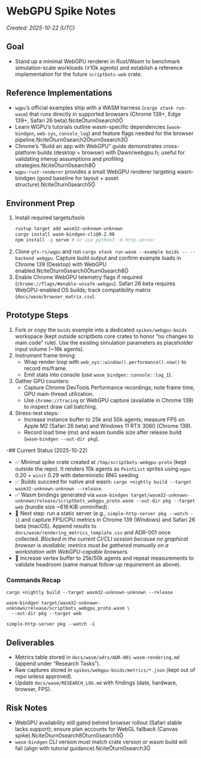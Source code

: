# WebGPU Spike Notes

_Created: 2025-10-22 (UTC)_

## Goal
- Stand up a minimal WebGPU renderer in Rust/Wasm to benchmark simulation-scale workloads (≥10k agents) and establish a reference implementation for the future `scriptbots-web` crate.

## Reference Implementations
- `wgpu`’s official examples ship with a WASM harness (`cargo xtask run-wasm`) that runs directly in supported browsers (Chrome 139+, Edge 139+, Safari 26 beta).citeturn0search0
- Learn WGPU’s tutorials outline wasm-specific dependencies (`wasm-bindgen`, `web-sys`, `console_log`) and feature flags needed for the browser pipeline.citeturn0search2turn0search3
- Chrome’s “Build an app with WebGPU” guide demonstrates cross-platform builds (desktop + browser) with Dawn/webgpu.h; useful for validating interop assumptions and profiling strategies.citeturn0search8
- `wgpu-rust-renderer` provides a small WebGPU renderer targeting wasm-bindgen (good baseline for layout + asset structure).citeturn0search5

## Environment Prep
1. Install required targets/tools  
   ```bash
   rustup target add wasm32-unknown-unknown
   cargo install wasm-bindgen-cli@0.2.98
   npm install -g serve # or use python3 -m http.server
   ```
2. Clone `gfx-rs/wgpu` and run `cargo xtask run-wasm --example boids -- --backend webgpu`. Capture build output and confirm example loads in Chrome 139 (Desktop) with WebGPU enabled.citeturn0search0turn0search8
3. Enable Chrome WebGPU telemetry flags if required (`chrome://flags/#enable-unsafe-webgpu`). Safari 26 beta requires WebGPU-enabled OS builds; track compatibility matrix (`docs/wasm/browser_matrix.csv`).

## Prototype Steps
1. Fork or copy the `boids` example into a dedicated `spikes/webgpu-boids` workspace (kept outside scriptbots core crates to honor “no changes to main code” rule). Use the existing simulation parameters as placeholder input volume (~16k agents).  
2. Instrument frame timing:  
   - Wrap render loop with `web_sys::window().performance().now()` to record ms/frame.  
   - Emit stats into console (use `wasm_bindgen::console::log_1`).  
3. Gather GPU counters:  
   - Capture Chrome DevTools Performance recordings; note frame time, GPU main-thread utilization.  
   - Use `chrome://tracing` or WebGPU capture (available in Chrome 139) to inspect draw call batching.  
4. Stress-test steps:  
   - Increase instance buffer to 25k and 50k agents; measure FPS on Apple M2 (Safari 26 beta) and Windows 11 RTX 3060 (Chrome 139).  
   - Record load time (ms) and wasm bundle size after release build (`wasm-bindgen --out-dir pkg`).

-## Current Status (2025-10-22)
- ✅ Minimal spike crate created at `/tmp/scriptbots-webgpu-proto` (kept outside the repo). It renders 10k agents as `PointList` sprites using `wgpu` 0.20 + `winit` 0.29 with deterministic RNG seeding.
- ✅ Builds succeed for native and wasm: `cargo +nightly build --target wasm32-unknown-unknown --release`.
- ✅ Wasm bindings generated via `wasm-bindgen target/wasm32-unknown-unknown/release/scriptbots_webgpu_proto.wasm --out-dir pkg --target web` (bundle size ~616 KiB unminified).
- 🚧 Next step: run a static server (e.g., `simple-http-server pkg --watch -i`) and capture FPS/CPU metrics in Chrome 139 (Windows) and Safari 26 beta (macOS). Append results to `docs/wasm/rendering_metrics_template.csv` and ADR-001 once collected. *Blocked in the current CI/CLI session because no graphical browser is available; metrics must be gathered manually on a workstation with WebGPU-capable browsers.*
- 🚧 Increase vertex buffer to 25k/50k agents and repeat measurements to validate headroom (same manual follow-up requirement as above).

### Commands Recap
```
cargo +nightly build --target wasm32-unknown-unknown --release

wasm-bindgen target/wasm32-unknown-unknown/release/scriptbots_webgpu_proto.wasm \
  --out-dir pkg --target web

simple-http-server pkg --watch -i
```

## Deliverables
- Metrics table stored in `docs/wasm/adrs/ADR-001-wasm-rendering.md` (append under “Research Tasks”).  
- Raw captures stored in `spikes/webgpu-boids/metrics/*.json` (kept out of repo unless approved).  
- Update `docs/wasm/RESEARCH_LOG.md` with findings (date, hardware, browser, FPS).

## Risk Notes
- WebGPU availability still gated behind browser rollout (Safari stable lacks support); ensure plan accounts for WebGL fallback (Canvas spike).citeturn0search8turn0search5
- `wasm-bindgen` CLI version must match crate version or wasm build will fail (align with tutorial guidance).citeturn0search3
